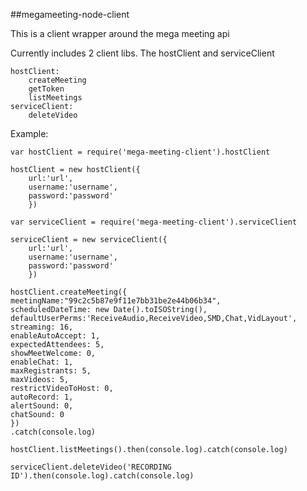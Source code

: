##megameeting-node-client

This is a client wrapper around the mega meeting api

Currently includes 2 client libs. The hostClient and serviceClient

	hostClient:
		createMeeting
		getToken
		listMeetings
	serviceClient:
		deleteVideo
		
Example:

	var hostClient = require('mega-meeting-client').hostClient			

	hostClient = new hostClient({
		url:'url',
		username:'username',
		password:'password'
		})
	
	var serviceClient = require('mega-meeting-client').serviceClient
	
	serviceClient = new serviceClient({
		url:'url',
		username:'username',
		password:'password'
		})
	
	hostClient.createMeeting({
	meetingName:"99c2c5b87e9f11e7bb31be2e44b06b34",
	scheduledDateTime: new Date().toISOString(),
	defaultUserPerms:'ReceiveAudio,ReceiveVideo,SMD,Chat,VidLayout',
	streaming: 16,
	enableAutoAccept: 1,
	expectedAttendees: 5,
	showMeetWelcome: 0,
	enableChat: 1,
	maxRegistrants: 5,
	maxVideos: 5,
	restrictVideoToHost: 0,
	autoRecord: 1,
	alertSound: 0,
	chatSound: 0
	})
	.catch(console.log)
	
	hostClient.listMeetings().then(console.log).catch(console.log)
	
	serviceClient.deleteVideo('RECORDING ID').then(console.log).catch(console.log)